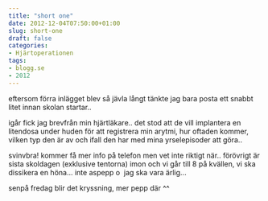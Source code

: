 ```yaml
---
title: "short one"
date: 2012-12-04T07:50:00+01:00
slug: short-one
draft: false
categories:
- Hjärtoperationen
tags:
- blogg.se
- 2012
---
```

eftersom förra inlägget blev så jävla långt tänkte jag bara posta ett snabbt litet innan skolan startar..

igår fick jag brevfrån min hjärtläkare.. det stod att de vill implantera en litendosa under huden för att registrera min arytmi, hur oftaden kommer, vilken typ den är av och ifall den har med mina yrselepisoder att göra..

svinvbra! kommer få mer info på telefon men vet inte riktigt när.. förövrigt är sista skoldagen (exklusive tentorna) imon och vi går till 8 på kvällen, vi ska dissikera en höna... inte aspepp o  jag ska vara ärlig...

senpå fredag blir det kryssning, mer pepp där ^^
